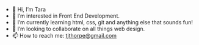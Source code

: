 - 👋 Hi, I’m Tara
- 👀 I’m interested in Front End Development. 
- 🌱 I’m currently learning html, css, git and anything else that sounds fun!
- 💞️ I’m looking to collaborate on all things web design. 
- 📫 How to reach me: tjthorpe@gmail.com

<!---
tjthorpe/tjthorpe is a ✨ special ✨ repository because its `README.md` (this file) appears on your GitHub profile.
You can click the Preview link to take a look at your changes.
--->
